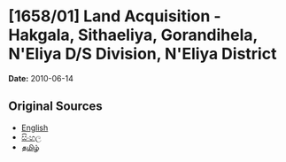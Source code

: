 # [1658/01] Land Acquisition - Hakgala, Sithaeliya, Gorandihela, N'Eliya D/S Division, N'Eliya District

**Date:** 2010-06-14

## Original Sources

- [English](https://documents.gov.lk/view/extra-gazettes/2010/6/1658-01_E.pdf)
- [සිංහල](https://documents.gov.lk/view/extra-gazettes/2010/6/1658-01_S.pdf)
- [தமிழ்](https://documents.gov.lk/view/extra-gazettes/2010/6/1658-01_T.pdf)
